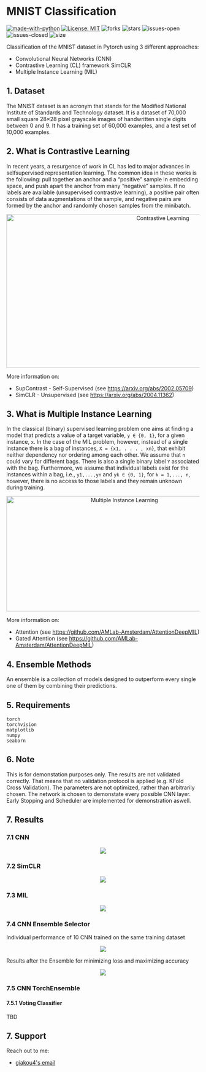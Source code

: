 [comment]:<p align="center">
[comment]:  <img src="https://user-images.githubusercontent.com/57758089/155208705-dc522be7-8ad6-4792-917f-68b7412e9ea2.png">
[comment]:</p>

# MNIST Classification

[![made-with-python](https://img.shields.io/badge/Made%20with-Python-1f425f.svg)](https://www.python.org/)
[![License: MIT](https://img.shields.io/badge/License-MIT-yellow.svg)](https://github.com/giakou4/MNIST_classification/LICENSE)
![forks](https://img.shields.io/github/forks/giakou4/MNIST_classification.svg)
![stars](https://img.shields.io/github/stars/giakou4/MNIST_classification.svg)
![issues-open](https://img.shields.io/github/issues/giakou4/MNIST_classification.svg)
![issues-closed](https://img.shields.io/github/issues-closed/giakou4/MNIST_classification.svg)
![size](https://img.shields.io/github/languages/code-size/giakou4/MNIST_classification)

Classification of the MNIST dataset in Pytorch using 3 different approaches:
* Convolutional Neural Networks (CNN)
* Contrastive Learning (CL) framework SimCLR
* Multiple Instance Learning (MIL)

## 1. Dataset
The MNIST dataset is an acronym that stands for the Modified National Institute of Standards and Technology dataset. It is a dataset of 70,000 small square 28×28 pixel grayscale images of handwritten single digits between 0 and 9. It has a training set of 60,000 examples, and a test set of 10,000 examples.


## 2. What is Contrastive Learning
In recent years, a resurgence of work in CL has led to major advances in selfsupervised representation learning. The common idea in these works is the following: pull together an anchor and a “positive” sample in embedding space, and push apart the anchor from many “negative” samples. If no labels are available (unsupervised contrastive learning), a positive pair often consists of data augmentations of the sample, and negative pairs are formed by the anchor and randomly chosen samples from the minibatch.  

<p align="center">
<img src="https://raw.githubusercontent.com/HobbitLong/SupContrast/master/figures/teaser.png" alt="Contrastive Learning" style="height: 400px; width:800px;"/>
</p>

More information on:
* SupContrast - Self-Supervised (see https://arxiv.org/abs/2002.05709)
* SimCLR - Unsupervised (see https://arxiv.org/abs/2004.11362) 


## 3. What is Multiple Instance Learning
In the classical (binary) supervised learning problem one aims at finding a model that predicts a value of a target variable, `y ∈ {0, 1}`, for a given instance, `x`. In the case of the MIL problem, however, instead of a single instance there is a bag of instances, `X = {x1, . . . , xn}`, that exhibit neither dependency nor ordering among each other. We assume that `n` could vary for different bags. There is also a single binary label `Y` associated with the bag. Furthermore, we assume that individual labels exist for the instances within a bag, i.e., `y1,...,yn` and `yk ∈ {0, 1}`, for `k = 1,..., n`, however, there is no access to those labels and they remain unknown during training. 

<p align="center">
<img src="https://www.researchgate.net/publication/315925709/figure/fig1/AS:555691916382209@1509498685605/An-illustration-of-the-concept-of-multiple-instance-learning-In-MIL-training-examples.png" alt="Multiple Instance Learning" style="height: 300px; width:600px;"/>
</p>
  
More information on:
* Attention (see https://github.com/AMLab-Amsterdam/AttentionDeepMIL)
* Gated Attention (see https://github.com/AMLab-Amsterdam/AttentionDeepMIL)

## 4. Ensemble Methods
An ensemble is a collection of models designed to outperform every single one of them by combining their predictions.

## 5. Requirements

```
torch
torchvision
matplotlib
numpy
seaborn
```

## 6. Note
This is for demonstation purposes only. The results are not validated correctly. That means that no validation protocol is applied (e.g. KFold Cross Validation). The parameters are not optimized, rather than arbitrarily chosen. The network is chosen to demonstate every possible CNN layer. Early Stopping and Scheduler are implemented for demonstration aswell.

## 7. Results
### 7.1 CNN
<p align="center">
  <img src="https://github.com/giakou4/MNIST_classification/blob/main/results/cnn.jpg?raw=true">
</p>

### 7.2 SimCLR
<p align="center">
  <img src="https://github.com/giakou4/MNIST_classification/blob/main/results/simclr.jpg?raw=true">
</p>

### 7.3 MIL
<p align="center">
  <img src="https://github.com/giakou4/MNIST_classification/blob/main/results/mil.jpg?raw=true">
</p>

### 7.4 CNN Ensemble Selector

Individual performance of 10 CNN trained on the same training dataset
<p align="center">
  <img src="https://github.com/giakou4/MNIST_classification/blob/main/results/cnn_ensemble_before.jpg?raw=true">
</p>

Results after the Ensemble for minimizing loss and maximizing accuracy
<p align="center">
  <img src="https://github.com/giakou4/MNIST_classification/blob/main/results/cnn_ensemble.jpg?raw=true">
</p>

### 7.5 CNN TorchEnsemble

#### 7.5.1 Voting Classifier
TBD

## 7. Support

Reach out to me:
- [giakou4's email](mailto:giakonick98@gmail.com "giakonick98@gmail.com")
